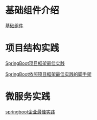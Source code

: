 # 基础组件介绍
[基础组件](https://github.com/engjose/kona-base/blob/master/README.md)

# 项目结构实践
[SpringBoot项目框架最佳实践](https://github.com/engjose/kona-framework)

[SpringBoot依照项目框架最佳实践的脚手架](https://github.com/engjose/kona-archetype)

# 微服务实践
[springboot企业最佳实践](https://github.com/engjose/springboot-sample)
